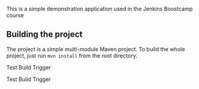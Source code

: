 This is a simple demonstration application used in the Jenkins Boostcamp course

## Building the project 

The project is a simple multi-module Maven project. To build the whole project, just run `mvn install` from the root directory.

Test Build Trigger

Test Build Trigger
